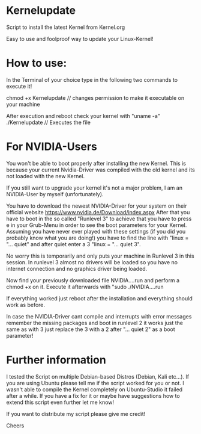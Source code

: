 # Kernelupdate
Script to install the latest Kernel from Kernel.org

Easy to use and foolproof way to update your Linux-Kernel!

# How to use:

In the Terminal of your choice type in the following two commands to execute it!

chmod +x Kernelupdate // changes permission to make it executable on your machine

After execution and reboot check your kernel with "uname -a"
./Kernelupdate  // Executes the file

# For NVIDIA-Users
You won't be able to boot properly after installing the new Kernel. This is because your current Nvidia-Driver was compiled with the old kernel and its not loaded with the new Kernel.

If you still want to upgrade your kernel it's not a major problem, I am an NVIDIA-User by myself (unfortunately).

You have to download the newest NVIDIA-Driver for your system on their official website https://www.nvidia.de/Download/index.aspx After that you have to boot in the so called "Runlevel 3" to achieve that you have to press e in your Grub-Menu in order to see the boot parameters for your Kernel. Assuming you have never ever played with these settings (if you did you probably know what you are doing!) you have to find the line with "linux = "... quiet" and after quiet enter a 3 "linux = "... quiet 3".

No worry this is temporarily and only puts your machine in Runlevel 3 in this session. In runlevel 3 almost no drivers will be loaded so you have no internet connection and no graphics driver being loaded. 

Now find your previously downloaded file NVIDIA....run and perform a chmod +x on it. Execute it afterwards with "sudo ./NVIDIA....run 

If everything worked just reboot after the installation and everything should work as before.

In case the NVIDIA-Driver cant compile and interrupts with error messages remember the missing packages and boot in runlevel 2 it works just the same as with 3 just replace the 3 with a 2 after "... quiet 2" as a boot parameter!

# Further information 

I tested the Script on multiple Debian-based Distros (Debian, Kali etc...).
If you are using Ubuntu please tell me if the script worked for you or not. I wasn't able to compile the Kernel completely on Ubuntu-Studio it failed after a while.
If you have a fix for it or maybe have suggestions how to extend this script even further let me know!

If you want to distribute my script please give me credit!

Cheers
